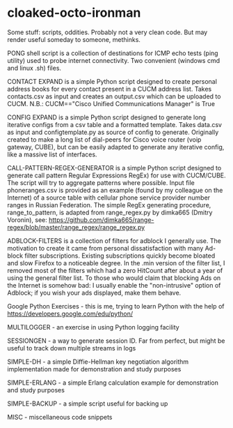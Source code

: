 cloaked-octo-ironman
====================

Some stuff: scripts, oddities. Probably not a very clean code. But may render useful someday to someone, methinks.


PONG shell script is a collection of destinations for ICMP echo tests (ping utility) used to probe internet connectivity. Two convenient (windows cmd and linux .sh) files.

CONTACT EXPAND is a simple Python script designed to create personal address books for every contact present in a CUCM address list. Takes contacts.csv as input and creates an output.csv which can be uploaded to CUCM.
N.B.: CUCM=="Cisco Unified Communications Manager" is True

CONFIG EXPAND is a simple Python script designed to generate long iterative configs from a csv table and a formatted template. Takes data.csv as input and configtemplate.py as source of config to generate. Originally created to make a long list of dial-peers for Cisco voice router (voip gateway, CUBE), but can be easily adapted to generate any iterative config, like a massive list of interfaces.

CALL-PATTERN-REGEX-GENERATOR is a simple Python script designed to generate call pattern Regular Expressions RegEx) for use with CUCM/CUBE. The script will try to aggregate patterns where possible. Input file phoneranges.csv is provided as an example (found by my colleague on the Internet) of a source table with cellular phone service provider number ranges in Russian Federation. The simple RegEx generating procedure, range_to_pattern, is adapted from range_regex.py by dimka665 (Dmitry Voronin), see: https://github.com/dimka665/range-regex/blob/master/range_regex/range_regex.py

ADBLOCK-FILTERS is a collection of filters for adblock I generally use. The motivation to create it came from personal dissatisfaction with many Ad-block filter subscriptions. Existing subscriptions quickly become bloated and slow Firefox to a noticeable degree. In the .min version of the filter list, I removed most of the filters which had a zero HitCount after about a year of using the general filter list. 
To those who would claim that blocking Ads on the Internet is somehow bad: I usually enable the "non-intrusive" option of Adblock; if you wish your ads displayed, make them behave. 

Google Python Exercises - this is me, trying to learn Python with the help of https://developers.google.com/edu/python/

MULTILOGGER - an exercise in using Python logging facility

SESSIONGEN - a way to generate session ID. Far from perfect, but might be useful to track down multiple streams in logs

SIMPLE-DH - a simple Diffie-Hellman key negotiation algorithm implementation made for demonstration and study purposes

SIMPLE-ERLANG - a simple Erlang calculation example for demonstration and study purposes

SIMPLE-BACKUP - a simple script useful for backing up


MISC - miscellaneous code snippets